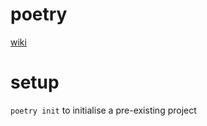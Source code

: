 # poetry

[wiki](https://github.com/davidkhala/python-utils/wiki/Package-Management-Tools#poetry)

# setup
`poetry init` to initialise a pre-existing project
